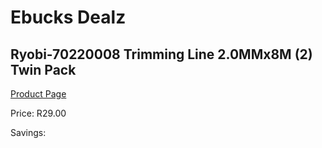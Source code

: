 
# Ebucks Dealz
## Ryobi-70220008 Trimming Line 2.0MMx8M (2) Twin Pack
[Product Page](https://www.ebucks.com/web/shop/productSelected.do?prodId=1220467037&catId=363410833)

Price: R29.00

Savings: 


	
